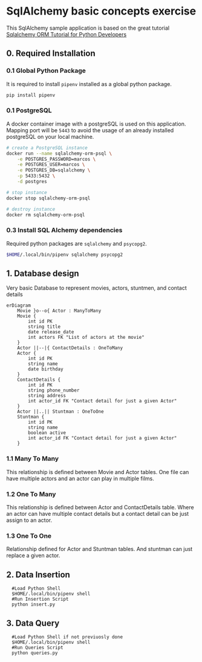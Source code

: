 # SqlAlchemy basic concepts exercise

This SqlAlchemy sample application is based on the great tutorial [Sqlalchemy ORM Tutorial for Python Developers](https://auth0.com/blog/sqlalchemy-orm-tutorial-for-python-developers/)

## 0. Required Installation

### 0.1 Global Python Package

It is required to install `pipenv` installed  as a global python package.

```bash
pip install pipenv
```

### 0.1 PostgreSQL

A docker container image with a postgreSQL is used on this application. Mapping port will be `5443` to avoid the usage of an already
installed postgreSQL on your local machine.

```bash
# create a PostgreSQL instance
docker run --name sqlalchemy-orm-psql \
    -e POSTGRES_PASSWORD=marcos \
    -e POSTGRES_USER=marcos \
    -e POSTGRES_DB=sqlalchemy \
    -p 5433:5432 \
    -d postgres

# stop instance
docker stop sqlalchemy-orm-psql

# destroy instance
docker rm sqlalchemy-orm-psql
```

### 0.3 Install SQL Alchemy dependencies

Required python packages are `sqlalchemy` and `psycopg2`.

```bash
$HOME/.local/bin/pipenv sqlalchemy psycopg2
```

## 1. Database design

Very basic Database to represent movies, actors, stuntmen, and contact details

```mermaid
erDiagram
    Movie }o--o{ Actor : ManyToMany
    Movie {
        int id PK 
        string title
        date release_date
        int actors FK "List of actors at the movie"
    }
    Actor ||--|{ ContactDetails : OneToMany
    Actor {
        int id PK 
        string name
        date birthday
    }
    ContactDetails {
        int id PK 
        string phone_number
        string address
        int actor_id FK "Contact detail for just a given Actor"
    }
    Actor ||..|| Stuntman : OneToOne
    Stuntman {
        int id PK 
        string name
        boolean active
        int actor_id FK "Contact detail for just a given Actor"
    }
```

### 1.1 Many To Many

This relationship is defined between Movie and Actor tables. One file can have multiple actors and an actor can 
play in multiple films.

### 1.2 One To Many

This relationship is defined between Actor and ContactDetails table. Where an actor can have multiple contact details but
a contact detail can be just assign to an actor.

### 1.3 One To One

Relationship defined for Actor and Stuntman tables. And stuntman can just replace a given actor.

## 2. Data Insertion

```shell
  #Load Python Shell
  $HOME/.local/bin/pipenv shell
  #Run Insertion Script
  python insert.py
```

## 3. Data Query
```shell
  #Load Python Shell if not previuosly done
  $HOME/.local/bin/pipenv shell
  #Run Queries Script
  python queries.py
```
